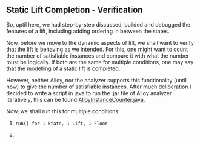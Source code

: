 ## Static Lift Completion - Verification

So, uptil here, we had step-by-step discussed, builded and debugged the features of a lift, including adding ordering in between the states.

Now, before we move to the dynamic aspects of lift, we shall want to verify that the lift is behaving as we intended. For this, one might want to count the number of
satisfiable instances and compare it with what the number must be logically. If both are the same for multiple conditions, one may say that the modelling of a static 
lift is completed.

However, neither Alloy, nor the analyzer supports this functionality (until now) to give the number of satisfiable instances. After much deliberation I decided to write 
a script in java to run the .jar file of Alloy analyzer iteratively, this can be found [AlloyInstanceCounter.java](./AlloyInstanceCounter.java).

Now, we shall run this for multiple conditions:

1. `run{} for 1 State, 1 Lift, 1 Floor` <br>
   
2. 
 
